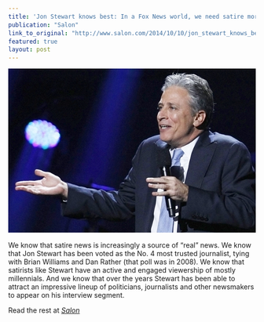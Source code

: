 ```yaml
---
title: 'Jon Stewart knows best: In a Fox News world, we need satire more than “Meet The Press”'
publication: "Salon"
link_to_original: "http://www.salon.com/2014/10/10/jon_stewart_knows_best_in_a_fox_news_world_we_need_satire_more_than_meet_the_press/"
featured: true
layout: post
---
```


![jon_stewart3.jpg](/assets/img/jon_stewart3.jpg)

We know that satire news is increasingly a source of “real” news. We know that Jon Stewart has been voted as the No. 4 most trusted journalist, tying with Brian Williams and Dan Rather (that poll was in 2008). We know that satirists like Stewart have an active and engaged viewership of mostly millennials. And we know that over the years Stewart has been able to attract an impressive lineup of politicians, journalists and other newsmakers to appear on his interview segment.

Read the rest at [_Salon_](http://www.salon.com/2014/10/10/jon_stewart_knows_best_in_a_fox_news_world_we_need_satire_more_than_meet_the_press/)

